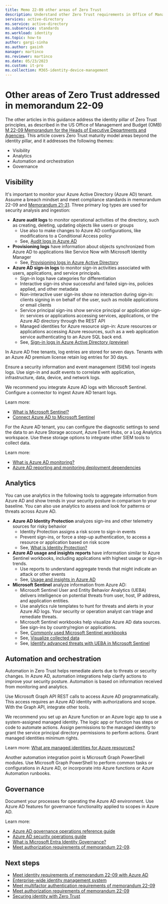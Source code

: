 ```yaml
---
title: Memo 22-09 other areas of Zero Trust
description: Understand other Zero Trust requirements in Office of Management and Budget memorandum 22-09.
services: active-directory 
ms.service: active-directory
ms.subservice: standards
ms.workload: identity
ms.topic: how-to
author: gargi-sinha
ms.author: gasinh
manager: martinco
ms.reviewer: martinco
ms.date: 05/23/2023
ms.custom: it-pro
ms.collection: M365-identity-device-management
---
```


# Other areas of Zero Trust addressed in memorandum 22-09  

The other articles in this guidance address the identity pillar of Zero Trust principles, as described in the US Office of Management and Budget (OMB) [M 22-09 Memorandum for the Heads of Executive Departments and Agencies](https://www.whitehouse.gov/wp-content/uploads/2022/01/M-22-09.pdf). This article covers Zero Trust maturity model areas beyond the identity pillar, and it addresses the following themes:

* Visibility
* Analytics
* Automation and orchestration
* Governance 

## Visibility

It's important to monitor your Azure Active Directory (Azure AD) tenant. Assume a breach mindset and meet compliance standards in memorandum 22-09 and [Memorandum 21-31](https://www.whitehouse.gov/wp-content/uploads/2021/08/M-21-31-Improving-the-Federal-Governments-Investigative-and-Remediation-Capabilities-Related-to-Cybersecurity-Incidents.pdf). Three primary log types are used for security analysis and ingestion:

* **Azure audit logs** to monitor operational activities of the directory, such as creating, deleting, updating objects like users or groups
  * Use also to make changes to Azure AD configurations, like modifications to a Conditional Access policy
  * See, [Audit logs in Azure AD](../reports-monitoring/concept-audit-logs.md)
* **Provisioning logs** have information about objects synchronized from Azure AD to applications like Service Now with Microsoft Identity Manager
  * See, [Provisioning logs in Azure Active Directory](../reports-monitoring/concept-provisioning-logs.md)
* **Azure AD sign-in logs** to monitor sign-in activities associated with users, applications, and service principals. 
  * Sign-in logs have categories for differentiation
  * Interactive sign-ins show successful and failed sign-ins, policies applied, and other metadata
  * Non-interactive user sign-ins show no interaction during sign-in: clients signing in on behalf of the user, such as mobile applications or email clients
  * Service principal sign-ins show service principal or application sign-in: services or applications accessing services, applications, or the Azure AD directory through the REST API
  * Managed identities for Azure resource sign-in: Azure resources or applications accessing Azure resources, such as a web application service authenticating to an Azure SQL back end. 
  * See, [Sign-in logs in Azure Active Directory (preview)](../reports-monitoring/concept-all-sign-ins.md)

In Azure AD free tenants, log entries are stored for seven days. Tenants with an Azure AD premium license retain log entries for 30 days. 

Ensure a security information and event management (SIEM) tool ingests logs. Use sign-in and audit events to correlate with application, infrastructure, data, device, and network logs. 

We recommend you integrate Azure AD logs with Microsoft Sentinel. Configure a connector to ingest Azure AD tenant logs.

Learn more:

* [What is Microsoft Sentinel?](../../sentinel/overview.md) 
* [Connect Azure AD to Microsoft Sentinel](../../sentinel/connect-azure-active-directory.md)

For the Azure AD tenant, you can configure the diagnostic settings to send the data to an Azure Storage account, Azure Event Hubs, or a Log Analytics workspace. Use these storage options to integrate other SIEM tools to collect data. 

Learn more:

* [What is Azure AD monitoring?](../reports-monitoring/overview-monitoring.md)
* [Azure AD reporting and monitoring deployment dependencies](../reports-monitoring/plan-monitoring-and-reporting.md)

## Analytics

You can use analytics in the following tools to aggregate information from Azure AD and show trends in your security posture in comparison to your baseline. You can also use analytics to assess and look for patterns or threats across Azure AD. 

* **Azure AD Identity Protection** analyzes sign-ins and other telemetry sources for risky behavior
  * Identity Protection assigns a risk score to sign-in events
  * Prevent sign-ins, or force a step-up authentication, to access a resource or application based on risk score
  * See, [What is Identity Protection?](../identity-protection/overview-identity-protection.md)
* **Azure AD usage and insights reports** have information similar to Azure Sentinel workbooks, including applications with highest usage or sign-in trends. 
  * Use reports to understand aggregate trends that might indicate an attack or other events
  * See, [Usage and insights in Azure AD](../reports-monitoring/concept-usage-insights-report.md)
* **Microsoft Sentinel** analyze information from Azure AD: 
  * Microsoft Sentinel User and Entity Behavior Analytics (UEBA) delivers intelligence on potential threats from user, host, IP address, and application entities. 
  * Use analytics rule templates to hunt for threats and alerts in your Azure AD logs. Your security or operation analyst can triage and remediate threats.
  * Microsoft Sentinel workbooks help visualize Azure AD data sources. See sign-ins by country/region or applications. 
  * See, [Commonly used Microsoft Sentinel workbooks](../../sentinel/top-workbooks.md)
  * See, [Visualize collected data](../../sentinel/get-visibility.md)
  * See, [Identify advanced threats with UEBA in Microsoft Sentinel](../../sentinel/identify-threats-with-entity-behavior-analytics.md)

## Automation and orchestration

Automation in Zero Trust helps remediate alerts due to threats or security changes. In Azure AD, automation integrations help clarify actions to improve your security posture. Automation is based on information received from monitoring and analytics. 

Use Microsoft Graph API REST calls to access Azure AD programmatically. This access requires an Azure AD identity with authorizations and scope. With the Graph API, integrate other tools. 

We recommend you set up an Azure function or an Azure logic app to use a system-assigned managed identity. The logic app or function has steps or code to automate actions. Assign permissions to the managed identity to grant the service principal directory permissions to perform actions. Grant managed identities minimum rights. 

Learn more: [What are managed identities for Azure resources?](../managed-identities-azure-resources/overview.md)

Another automation integration point is Microsoft Graph PowerShell modules. Use Microsoft Graph PowerShell to perform common tasks or configurations in Azure AD, or incorporate into Azure functions or Azure Automation runbooks. 

## Governance

Document your processes for operating the Azure AD environment. Use Azure AD features for governance functionality applied to scopes in Azure AD. 

Learn more:

* [Azure AD governance operations reference guide](../fundamentals/active-directory-ops-guide-govern.md)
* [Azure AD security operations guide](../fundamentals/security-operations-introduction.md)
* [What is Microsoft Entra Identity Governance?](../governance/identity-governance-overview.md) 
* [Meet authorization requirements of memorandum 22-09](memo-22-09-authorization.md). 

 
## Next steps

* [Meet identity requirements of memorandum 22-09 with Azure AD](memo-22-09-meet-identity-requirements.md)
* [Enterprise-wide identity management system](memo-22-09-enterprise-wide-identity-management-system.md)
* [Meet multifactor authentication requirements of memorandum 22-09](memo-22-09-multi-factor-authentication.md)
* [Meet authorization requirements of memorandum 22-09](memo-22-09-authorization.md)
* [Securing identity with Zero Trust](/security/zero-trust/deploy/identity)
